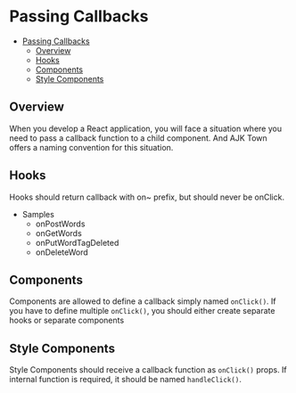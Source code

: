 # Passing Callbacks


<!-- TOC -->

- [Passing Callbacks](#passing-callbacks)
  - [Overview](#overview)
  - [Hooks](#hooks)
  - [Components](#components)
  - [Style Components](#style-components)

<!-- /TOC -->

## Overview
When you develop a React application, you will face a situation where you need to pass a callback function to a child component. And AJK Town offers a naming convention for this situation.

## Hooks

Hooks should return callback with on~ prefix, but should never be onClick.

- Samples
  - onPostWords
  - onGetWords
  - onPutWordTagDeleted
  - onDeleteWord


## Components

Components are allowed to define a callback simply named `onClick()`. If you have to define multiple `onClick()`, you should either create separate hooks or separate components


## Style Components

Style Components should receive a callback function as `onClick()` props. If internal function is required, it should be named `handleClick()`.